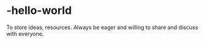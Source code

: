 # -hello-world
To store ideas, resources. Always be eager and willing to share and discuss with everyone.
